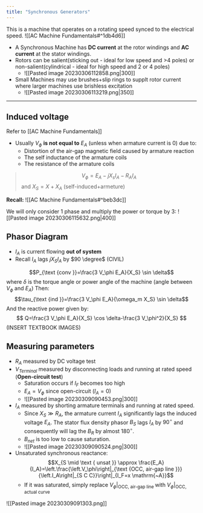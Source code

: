 ```yaml
---
title: "Synchronous Generators"
---
```

This is a machine that operates on a rotating speed synced to the electrical speed.
![[AC Machine Fundamentals#^1db4d6]]

- A Synchronous Machine has **DC current** at the rotor windings and **AC current** at the stator windings.
- Rotors can be salient(sticking out - ideal for low speed and >4 poles) or non-salient(cylindrical - ideal for high speed and 2 or 4 poles)
	- ![[Pasted image 20230306112858.png|300]]
- Small Machines may use brushes+slip rings to supplt rotor current where larger machines use brishless excitation
	- ![[Pasted image 20230306113219.png|350]]

----
## Induced voltage
Refer to [[AC Machine Fundamentals]]
- Usually $V_{\phi}$ **is not equal to** $E_A$ (unless when armature current is 0) due to: 
	- Distortion of the air-gap magnetic field caused by armature reaction
	- The self inductance of the armature coils
	- The resistance of the armature coils

> $$V_{\phi}=E_A-jX_sI_A-R_AI_A$$
> and $X_S=X+X_A$ (self-induced+armeture)

**Recall:**
![[AC Machine Fundamentals#^beb3dc]]

We will only consider 1 phase and multiply the power or torque by 3:
![[Pasted image 20230306115632.png|400]]

## Phasor Diagram
- $I_A$ is current flowing **out of system**
- Recall $I_A$ lags $jX_SI_A$ by $90 \degree$ (CIVIL)

$$P_{\text {conv }}=\frac{3 V_\phi E_A}{X_S} \sin \delta$$
where $\delta$ is the torque angle or power angle of the machine (angle between $V_\phi$ and $E_A$)
Then:
$$\tau_{\text {ind }}=\frac{3 V_\phi E_A}{\omega_m X_S} \sin \delta$$
And the reactive power given by:
$$
Q=\frac{3 V_\phi E_A}{X_S} \cos \delta-\frac{3 V_\phi^2}{X_S}
$$
(INSERT TEXTBOOK IMAGES)
## Measuring parameters
- $R_A$ measured by DC voltage test
- $V_{Terminal}$ measured by disconnecting loads and running at rated speed (**Open-circuit test**)
	- Saturation occurs if $I_F$ becomes too high
	- $E_A=V_\phi$ since open-circuit ($I_A=0$)
	- ![[Pasted image 20230309090453.png|300]]
- $I_A$ measured by shorting armature terminals and running at rated speed.
	- Since $X_S \gg R_A$, the armature current $I_A$ significantly lags the induced voltage $E_A$. The stator flux density phasor $B_S$ lags $I_A$ by $90^{\circ}$ and consequently will lag the $B_R$ by almost $180^{\circ}$.
	- $B_{net}$ is too low to cause saturation.
	- ![[Pasted image 20230309090524.png|300]]
- Unsaturated synchronous reactance:
	$$X_{S \mid \text { unsat }} \approx \frac{E_A}{I_A}=\left.\frac{\left.V_\phi\right|_{\text {OCC, air-gap line }}}{\left.I_A\right|_{S C C}}\right|_{I_F=x \mathrm{~A}}$$
	- If it was saturated, simply replace $\left.V_\phi\right|_{\text {OCC, air-gap line }}$ with $\left.V_\phi\right|_{\text {OCC, actual curve }}$

![[Pasted image 20230309091303.png]]


